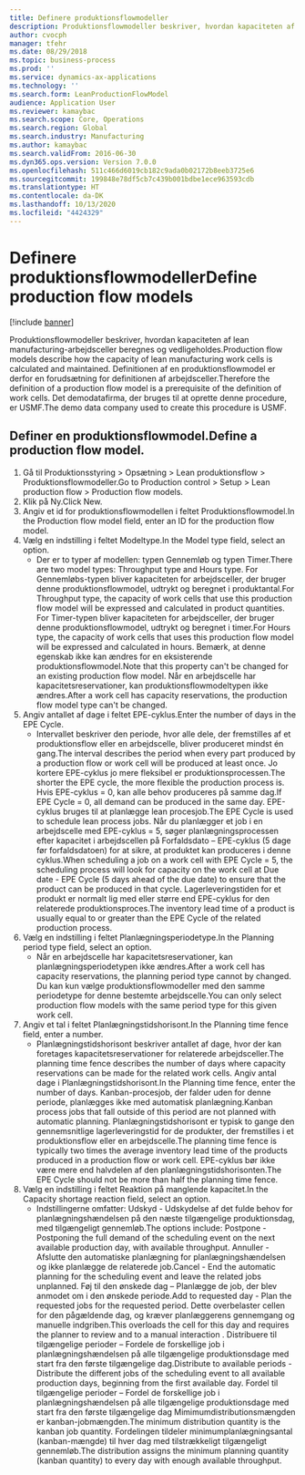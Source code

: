 ```yaml
---
title: Definere produktionsflowmodeller
description: Produktionsflowmodeller beskriver, hvordan kapaciteten af lean manufacturing-arbejdsceller beregnes og vedligeholdes.
author: cvocph
manager: tfehr
ms.date: 08/29/2018
ms.topic: business-process
ms.prod: ''
ms.service: dynamics-ax-applications
ms.technology: ''
ms.search.form: LeanProductionFlowModel
audience: Application User
ms.reviewer: kamaybac
ms.search.scope: Core, Operations
ms.search.region: Global
ms.search.industry: Manufacturing
ms.author: kamaybac
ms.search.validFrom: 2016-06-30
ms.dyn365.ops.version: Version 7.0.0
ms.openlocfilehash: 511c466d6019cb182c9ada0b02172b8eeb3725e6
ms.sourcegitcommit: 199848e78df5cb7c439b001bdbe1ece963593cdb
ms.translationtype: HT
ms.contentlocale: da-DK
ms.lasthandoff: 10/13/2020
ms.locfileid: "4424329"
---
```

# <a name="define-production-flow-models"></a><span data-ttu-id="e866d-103">Definere produktionsflowmodeller</span><span class="sxs-lookup"><span data-stu-id="e866d-103">Define production flow models</span></span>

[!include [banner](../../includes/banner.md)]

<span data-ttu-id="e866d-104">Produktionsflowmodeller beskriver, hvordan kapaciteten af lean manufacturing-arbejdsceller beregnes og vedligeholdes.</span><span class="sxs-lookup"><span data-stu-id="e866d-104">Production flow models describe how the capacity of lean manufacturing work cells is calculated and maintained.</span></span> <span data-ttu-id="e866d-105">Definitionen af en produktionsflowmodel er derfor en forudsætning for definitionen af arbejdsceller.</span><span class="sxs-lookup"><span data-stu-id="e866d-105">Therefore the definition of a production flow model is a prerequisite of the definition of work cells.</span></span> <span data-ttu-id="e866d-106">Det demodatafirma, der bruges til at oprette denne procedure, er USMF.</span><span class="sxs-lookup"><span data-stu-id="e866d-106">The demo data company used to create this procedure is USMF.</span></span>


## <a name="define-a-production-flow-model"></a><span data-ttu-id="e866d-107">Definer en produktionsflowmodel.</span><span class="sxs-lookup"><span data-stu-id="e866d-107">Define a production flow model.</span></span> 
1. <span data-ttu-id="e866d-108">Gå til Produktionsstyring > Opsætning > Lean produktionsflow > Produktionsflowmodeller.</span><span class="sxs-lookup"><span data-stu-id="e866d-108">Go to Production control > Setup > Lean production flow > Production flow models.</span></span>
2. <span data-ttu-id="e866d-109">Klik på Ny.</span><span class="sxs-lookup"><span data-stu-id="e866d-109">Click New.</span></span>
3. <span data-ttu-id="e866d-110">Angiv et id for produktionsflowmodellen i feltet Produktionsflowmodel.</span><span class="sxs-lookup"><span data-stu-id="e866d-110">In the Production flow model field, enter an ID for the production flow model.</span></span>
4. <span data-ttu-id="e866d-111">Vælg en indstilling i feltet Modeltype.</span><span class="sxs-lookup"><span data-stu-id="e866d-111">In the Model type field, select an option.</span></span>
    * <span data-ttu-id="e866d-112">Der er to typer af modellen: typen Gennemløb og typen Timer.</span><span class="sxs-lookup"><span data-stu-id="e866d-112">There are two model types: Throughput type and Hours type.</span></span> <span data-ttu-id="e866d-113">For Gennemløbs-typen bliver kapaciteten for arbejdsceller, der bruger denne produktionsflowmodel, udtrykt og beregnet i produktantal.</span><span class="sxs-lookup"><span data-stu-id="e866d-113">For Throughput type, the capacity of work cells that use this production flow model will be expressed and calculated in product quantities.</span></span> <span data-ttu-id="e866d-114">For Timer-typen bliver kapaciteten for arbejdsceller, der bruger denne produktionsflowmodel, udtrykt og beregnet i timer.</span><span class="sxs-lookup"><span data-stu-id="e866d-114">For Hours type, the capacity of work cells that uses this production flow model will be expressed and calculated in hours.</span></span> <span data-ttu-id="e866d-115">Bemærk, at denne egenskab ikke kan ændres for en eksisterende produktionsflowmodel.</span><span class="sxs-lookup"><span data-stu-id="e866d-115">Note that this property can't be changed for an existing production flow model.</span></span> <span data-ttu-id="e866d-116">Når en arbejdscelle har kapacitetsreservationer, kan produktionsflowmodeltypen ikke ændres.</span><span class="sxs-lookup"><span data-stu-id="e866d-116">After a work cell has capacity reservations, the production flow model type can't be changed.</span></span>  
5. <span data-ttu-id="e866d-117">Angiv antallet af dage i feltet EPE-cyklus.</span><span class="sxs-lookup"><span data-stu-id="e866d-117">Enter the number of days in the EPE Cycle.</span></span>
    * <span data-ttu-id="e866d-118">Intervallet beskriver den periode, hvor alle dele, der fremstilles af et produktionsflow eller en arbejdscelle, bliver produceret mindst én gang.</span><span class="sxs-lookup"><span data-stu-id="e866d-118">The interval describes the period when every part produced by a production flow or work cell will be produced at least once.</span></span> <span data-ttu-id="e866d-119">Jo kortere EPE-cyklus jo mere fleksibel er produktionsprocessen.</span><span class="sxs-lookup"><span data-stu-id="e866d-119">The shorter the EPE cycle, the more flexible the production process is.</span></span> <span data-ttu-id="e866d-120">Hvis EPE-cyklus = 0, kan alle behov produceres på samme dag.</span><span class="sxs-lookup"><span data-stu-id="e866d-120">If EPE Cycle = 0, all demand can be produced in the same day.</span></span> <span data-ttu-id="e866d-121">EPE-cyklus bruges til at planlægge lean procesjob.</span><span class="sxs-lookup"><span data-stu-id="e866d-121">The EPE Cycle is used to schedule lean process jobs.</span></span> <span data-ttu-id="e866d-122">Når du planlægger et job i en arbejdscelle med EPE-cyklus = 5, søger planlægningsprocessen efter kapacitet i arbejdscellen på Forfaldsdato – EPE-cyklus (5 dage før forfaldsdatoen) for at sikre, at produktet kan produceres i denne cyklus.</span><span class="sxs-lookup"><span data-stu-id="e866d-122">When scheduling a job on a work cell with EPE Cycle = 5, the scheduling process will look for capacity on the work cell at Due date - EPE Cycle (5 days ahead of the due date) to ensure that the product can be produced in that cycle.</span></span> <span data-ttu-id="e866d-123">Lagerleveringstiden for et produkt er normalt lig med eller større end EPE-cyklus for den relaterede produktionsproces.</span><span class="sxs-lookup"><span data-stu-id="e866d-123">The inventory lead time of a product is usually equal to or greater than the EPE Cycle of the related production process.</span></span>  
6. <span data-ttu-id="e866d-124">Vælg en indstilling i feltet Planlægningsperiodetype.</span><span class="sxs-lookup"><span data-stu-id="e866d-124">In the Planning period type field, select an option.</span></span>
    * <span data-ttu-id="e866d-125">Når en arbejdscelle har kapacitetsreservationer, kan planlægningsperiodetypen ikke ændres.</span><span class="sxs-lookup"><span data-stu-id="e866d-125">After a work cell has capacity reservations, the planning period type cannot by changed.</span></span> <span data-ttu-id="e866d-126">Du kan kun vælge produktionsflowmodeller med den samme periodetype for denne bestemte arbejdscelle.</span><span class="sxs-lookup"><span data-stu-id="e866d-126">You can only select production flow models with the same period type for this given work cell.</span></span>  
7. <span data-ttu-id="e866d-127">Angiv et tal i feltet Planlægningstidshorisont.</span><span class="sxs-lookup"><span data-stu-id="e866d-127">In the Planning time fence field, enter a number.</span></span>
    * <span data-ttu-id="e866d-128">Planlægningstidshorisont beskriver antallet af dage, hvor der kan foretages kapacitetsreservationer for relaterede arbejdsceller.</span><span class="sxs-lookup"><span data-stu-id="e866d-128">The planning time fence describes the number of days where capacity reservations can be made for the related work cells.</span></span> <span data-ttu-id="e866d-129">Angiv antal dage i Planlægningstidshorisont.</span><span class="sxs-lookup"><span data-stu-id="e866d-129">In the Planning time fence, enter the number of days.</span></span>   <span data-ttu-id="e866d-130">Kanban-procesjob, der falder uden for denne periode, planlægges ikke med automatisk planlægning.</span><span class="sxs-lookup"><span data-stu-id="e866d-130">Kanban process jobs that fall outside of this period are not planned with automatic planning.</span></span> <span data-ttu-id="e866d-131">Planlægningstidshorisont er typisk to gange den gennemsnitlige lagerleveringstid for de produkter, der fremstilles i et produktionsflow eller en arbejdscelle.</span><span class="sxs-lookup"><span data-stu-id="e866d-131">The planning time fence is typically two times the average inventory lead time of the products produced in a production flow or work cell.</span></span> <span data-ttu-id="e866d-132">EPE-cyklus bør ikke være mere end halvdelen af den planlægningstidshorisonten.</span><span class="sxs-lookup"><span data-stu-id="e866d-132">The EPE Cycle should not be more than half the planning time fence.</span></span>     
8. <span data-ttu-id="e866d-133">Vælg en indstilling i feltet Reaktion på manglende kapacitet.</span><span class="sxs-lookup"><span data-stu-id="e866d-133">In the Capacity shortage reaction field, select an option.</span></span>
    * <span data-ttu-id="e866d-134">Indstillingerne omfatter: Udskyd - Udskydelse af det fulde behov for planlægningshændelsen på den næste tilgængelige produktionsdag, med tilgængeligt gennemløb.</span><span class="sxs-lookup"><span data-stu-id="e866d-134">The options include:   Postpone - Postponing the full demand of the scheduling event on the next available production day, with available throughput.</span></span> <span data-ttu-id="e866d-135">Annuller - Afslutte den automatiske planlægning for planlægningshændelsen og ikke planlægge de relaterede job.</span><span class="sxs-lookup"><span data-stu-id="e866d-135">Cancel - End the automatic planning for the scheduling event and leave the related jobs unplanned.</span></span>   <span data-ttu-id="e866d-136">Føj til den ønskede dag – Planlægge de job, der blev anmodet om i den ønskede periode.</span><span class="sxs-lookup"><span data-stu-id="e866d-136">Add to requested day - Plan the requested jobs for the requested period.</span></span> <span data-ttu-id="e866d-137">Dette overbelaster cellen for den pågældende dag, og kræver planlæggerens gennemgang og manuelle indgriben.</span><span class="sxs-lookup"><span data-stu-id="e866d-137">This overloads the cell for this day and requires the planner to review and to a manual interaction .</span></span>   <span data-ttu-id="e866d-138">Distribuere til tilgængelige perioder – Fordele de forskellige job i planlægningshændelsen på alle tilgængelige produktionsdage med start fra den første tilgængelige dag.</span><span class="sxs-lookup"><span data-stu-id="e866d-138">Distribute to available periods - Distribute the different jobs of the scheduling event to all available production days, beginning from the first available day.</span></span> <span data-ttu-id="e866d-139">Fordel til tilgængelige perioder – Fordel de forskellige job i planlægningshændelsen på alle tilgængelige produktionsdage med start fra den første tilgængelige dag Mimimumdistributionsmængden er kanban-jobmængden.</span><span class="sxs-lookup"><span data-stu-id="e866d-139">The minimum distribution quantity is the kanban job quantity.</span></span> <span data-ttu-id="e866d-140">Fordelingen tildeler minimumplanlægningsantal (kanban-mængde) til hver dag med tilstrækkeligt tilgængeligt gennemløb.</span><span class="sxs-lookup"><span data-stu-id="e866d-140">The distribution assigns the minimum planning quantity (kanban quantity) to every day with enough available throughput.</span></span>  

